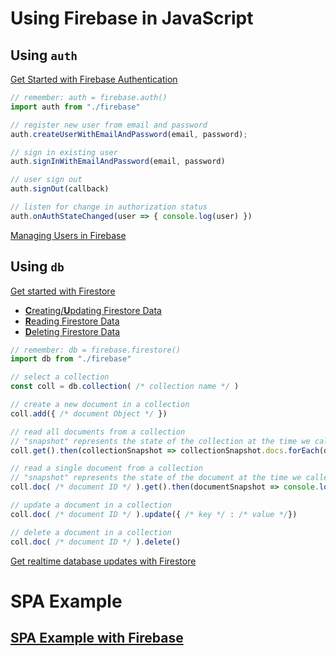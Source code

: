 # Using Firebase in JavaScript
## Using `auth`
[Get Started with Firebase Authentication](https://firebase.google.com/docs/auth/web/start)
```javascript
// remember: auth = firebase.auth()
import auth from "./firebase"

// register new user from email and password
auth.createUserWithEmailAndPassword(email, password);

// sign in existing user
auth.signInWithEmailAndPassword(email, password)

// user sign out
auth.signOut(callback)

// listen for change in authorization status
auth.onAuthStateChanged(user => { console.log(user) })
```
[Managing Users in Firebase](https://firebase.google.com/docs/auth/web/manage-users)

## Using `db`
[Get started with Firestore](https://firebase.google.com/docs/firestore/quickstart)
* [**C**reating/**U**pdating Firestore Data](https://firebase.google.com/docs/firestore/manage-data/add-data)
* [**R**eading Firestore Data](https://firebase.google.com/docs/firestore/query-data/get-data)
* [**D**eleting Firestore Data](https://firebase.google.com/docs/firestore/manage-data/delete-data)
```javascript
// remember: db = firebase.firestore()
import db from "./firebase"

// select a collection
const coll = db.collection( /* collection name */ )

// create a new document in a collection
coll.add({ /* document Object */ })

// read all documents from a collection
// "snapshot" represents the state of the collection at the time we called get()
coll.get().then(collectionSnapshot => collectionSnapshot.docs.forEach(doc => console.log(doc.data())))

// read a single document from a collection
// "snapshot" represents the state of the document at the time we called get()
coll.doc( /* document ID */ ).get().then(documentSnapshot => console.log(documentSnapshot.data()))

// update a document in a collection
coll.doc( /* document ID */ ).update({ /* key */ : /* value */})

// delete a document in a collection
coll.doc( /* document ID */ ).delete()
```
[Get realtime database updates with Firestore](https://firebase.google.com/docs/firestore/query-data/listen)

# SPA Example
## [SPA Example with Firebase](https://github.com/savvy-coders/SPA-example-with-Firebase)